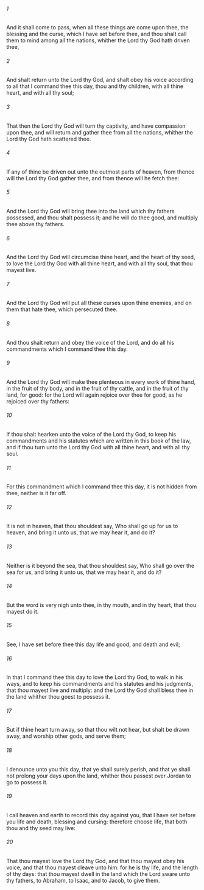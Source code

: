 ###### 1
And it shall come to pass, when all these things are come upon thee, the blessing and the curse, which I have set before thee, and thou shalt call them to mind among all the nations, whither the Lord thy God hath driven thee,

###### 2
And shalt return unto the Lord thy God, and shalt obey his voice according to all that I command thee this day, thou and thy children, with all thine heart, and with all thy soul;

###### 3
That then the Lord thy God will turn thy captivity, and have compassion upon thee, and will return and gather thee from all the nations, whither the Lord thy God hath scattered thee.

###### 4
If any of thine be driven out unto the outmost parts of heaven, from thence will the Lord thy God gather thee, and from thence will he fetch thee:

###### 5
And the Lord thy God will bring thee into the land which thy fathers possessed, and thou shalt possess it; and he will do thee good, and multiply thee above thy fathers.

###### 6
And the Lord thy God will circumcise thine heart, and the heart of thy seed, to love the Lord thy God with all thine heart, and with all thy soul, that thou mayest live.

###### 7
And the Lord thy God will put all these curses upon thine enemies, and on them that hate thee, which persecuted thee.

###### 8
And thou shalt return and obey the voice of the Lord, and do all his commandments which I command thee this day.

###### 9
And the Lord thy God will make thee plenteous in every work of thine hand, in the fruit of thy body, and in the fruit of thy cattle, and in the fruit of thy land, for good: for the Lord will again rejoice over thee for good, as he rejoiced over thy fathers:

###### 10
If thou shalt hearken unto the voice of the Lord thy God, to keep his commandments and his statutes which are written in this book of the law, and if thou turn unto the Lord thy God with all thine heart, and with all thy soul.

###### 11
For this commandment which I command thee this day, it is not hidden from thee, neither is it far off.

###### 12
It is not in heaven, that thou shouldest say, Who shall go up for us to heaven, and bring it unto us, that we may hear it, and do it?

###### 13
Neither is it beyond the sea, that thou shouldest say, Who shall go over the sea for us, and bring it unto us, that we may hear it, and do it?

###### 14
But the word is very nigh unto thee, in thy mouth, and in thy heart, that thou mayest do it.

###### 15
See, I have set before thee this day life and good, and death and evil;

###### 16
In that I command thee this day to love the Lord thy God, to walk in his ways, and to keep his commandments and his statutes and his judgments, that thou mayest live and multiply: and the Lord thy God shall bless thee in the land whither thou goest to possess it.

###### 17
But if thine heart turn away, so that thou wilt not hear, but shalt be drawn away, and worship other gods, and serve them;

###### 18
I denounce unto you this day, that ye shall surely perish, and that ye shall not prolong your days upon the land, whither thou passest over Jordan to go to possess it.

###### 19
I call heaven and earth to record this day against you, that I have set before you life and death, blessing and cursing: therefore choose life, that both thou and thy seed may live:

###### 20
That thou mayest love the Lord thy God, and that thou mayest obey his voice, and that thou mayest cleave unto him: for he is thy life, and the length of thy days: that thou mayest dwell in the land which the Lord sware unto thy fathers, to Abraham, to Isaac, and to Jacob, to give them.

